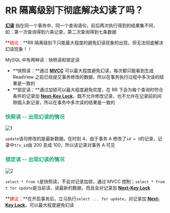 # RR 隔离级别下彻底解决幻读了吗？

**[幻读](./MySQL事务.html#幻读-phantom)** 指在同一个事务中，同一个查询语句，前后两次执行得到的结果集不同，如：第一次查询得到六条记录，第二次查询得到七条数据

**<font color='red'>结论：</font>**RR 隔离级别下只能最大程度的避免幻读现象的出现，但无法彻底解决幻读现象！！

MySQL 中有两种读：快照读和锁定读

- **快照读：**通过 **[MVCC](./MVCC.html)** 可以最大程度避免幻读，每次都只能看到生成 ReadView 之前已经提交事务修改的数据，所以在事务执行过程中多次读的结果是一致的
- **锁定读：**通过加锁可以最大程度避免欢度，在 RR 下会为每个查询时符合条件的记录加 **[Next-Key Lock](./锁.html#next-key-lock)**，既不允许修改记录，也不允许在记录前的间隙插入新记录，所以在事务中多次读的结果是一致的

### <font color=#1FA774>快照读 -- 出现幻读的情况</font>

![1](https://cdn.jsdelivr.net/gh/LFool/new-image-hosting@master/20230506/1417031683353823Spll981.svg)

`update`语句修改的是最新数据。在时刻 4，由于事务 A 修改了`id = 3`的记录，记录中`trx_id`由 200 变成 100，所以该记录对事务 A 可见

### <font color=#1FA774>锁定读 -- 出现幻读的情况</font>

![2](https://cdn.jsdelivr.net/gh/LFool/new-image-hosting@master/20230506/1433461683354826qxOft12.svg)

`select * from t`是快照读，不会对记录加锁，通过 MVCC 控制；`select * from t for update`是当前读，读最新的数据，而且会对记录加 **[Next-Key Lock](./锁.html#next-key-lock)**

**<font color='red'>建议：</font>**在开启事务后，立马执行`select ... for update`，对记录加 **[Next-Key Lock](./锁.html#next-key-lock)**，可以最大程度避免幻读